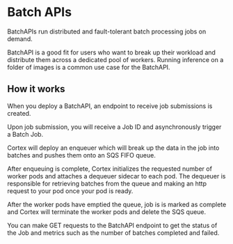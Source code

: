 # Batch APIs

BatchAPIs run distributed and fault-tolerant batch processing jobs on demand.

BatchAPI is a good fit for users who want to break up their workload and distribute them across a dedicated pool of workers. Running inference on a folder of images is a common use case for the BatchAPI.

## How it works

When you deploy a BatchAPI, an endpoint to receive job submissions is created.

Upon job submission, you will receive a Job ID and asynchronously trigger a Batch Job.

Cortex will deploy an enqueuer which will break up the data in the job into batches and pushes them onto an SQS FIFO queue.

After enqueuing is complete, Cortex initializes the requested number of worker pods and attaches a dequeuer sidecar to each pod. The dequeuer is responsible for retrieving batches from the queue and making an http request to your pod once your pod is ready.

After the worker pods have emptied the queue, job is is marked as complete and Cortex will terminate the worker pods and delete the SQS queue.

You can make GET requests to the BatchAPI endpoint to get the status of the Job and metrics such as the number of batches completed and failed.

![]()